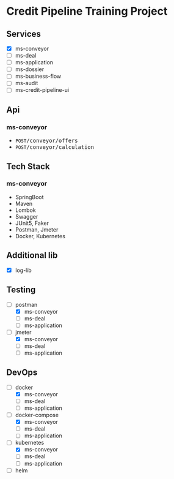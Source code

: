 # Credit Pipeline Training Project

## Services

- [X] ms-conveyor
- [ ] ms-deal
- [ ] ms-application
- [ ] ms-dossier
- [ ] ms-business-flow
- [ ] ms-audit
- [ ] ms-credit-pipeline-ui

## Api

### ms-conveyor

- `POST`<tt>/conveyor/offers</tt>
- `POST`<tt>/conveyor/calculation</tt>

## Tech Stack

### ms-conveyor

- SpringBoot
- Maven
- Lombok
- Swagger
- JUnit5, Faker
- Postman, Jmeter
- Docker, Kubernetes

## Additional lib

- [X] log-lib

## Testing

- [ ] postman
    - [X] ms-conveyor
    - [ ] ms-deal
    - [ ] ms-application
- [ ] jmeter
    - [X] ms-conveyor
    - [ ] ms-deal
    - [ ] ms-application

## DevOps

- [ ] docker
    - [X] ms-conveyor
    - [ ] ms-deal
    - [ ] ms-application
- [ ] docker-compose
    - [X] ms-conveyor
    - [ ] ms-deal
    - [ ] ms-application
- [ ] kubernetes
    - [X] ms-conveyor
    - [ ] ms-deal
    - [ ] ms-application
- [ ] helm